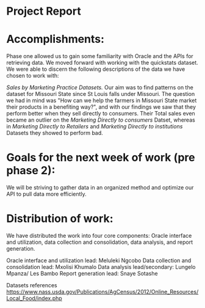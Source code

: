 # Project Report

# Accomplishments:
Phase one allowed us to gain some familiarity with Oracle and the APIs for retrieving data. We moved forward with working with the quickstats dataset.  We were able to discern the following descriptions of the data we have chosen to work with:

*Sales by Marketing Practice Datasets.*
Our aim was to find patterns on the dataset for Missouri State since St Louis falls under Missouri. The question we had in mind was "How can we help the farmers in Missouri State market their products in a benefiting way?", and with our findings we saw that they perform better when they sell directly to consumers. Their Total sales even became an outlier on the *Marketing Directly to consumers* Datset, whereas in *Marketing Directly to Retailers* and *Marketing Directly to institutions* Datasets they showed to perform bad.


# Goals for the next week of work (pre phase 2):
We will be striving to gather data in an organized method and optimize our API to pull data more efficiently. 


# Distribution of work:
We have distributed the work into four core components:
Oracle interface and utilization, data collection and consolidation, data analysis, and report generation.

Oracle interface and utilization lead: Meluleki Ngcobo
Data collection and consolidation lead: Mxolisi Khumalo
Data analysis lead/secondary: Lungelo Mpanza/ Les Bambo
Report generation lead: Snaye Sotashe

Datasets references
https://www.nass.usda.gov/Publications/AgCensus/2012/Online_Resources/Local_Food/index.php


